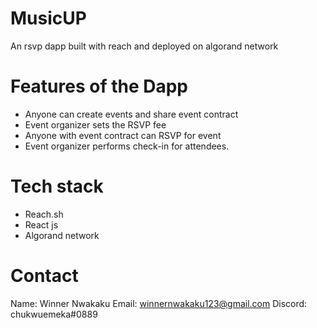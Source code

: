 # MusicUP
An rsvp dapp built with reach and deployed on algorand network

# Features of the Dapp
- Anyone can create events and share event contract
- Event organizer sets the RSVP fee
- Anyone with event contract can RSVP for event
- Event organizer performs check-in for attendees.

# Tech stack
- Reach.sh
- React js
- Algorand network

# Contact
Name: Winner Nwakaku
Email: winnernwakaku123@gmail.com
Discord: chukwuemeka#0889
